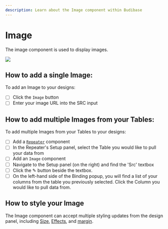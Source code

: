 ```yaml
---
description: Learn about the Image component within Budibase
---
```


# Image

The image component is used to display images. 

![](../../../.gitbook/assets/icon.png)

## How to add a single Image:

To add an Image to your designs:

* [ ] Click the `Image` button
* [ ] Enter your image URL into the SRC input

## How to add multiple Images from your Tables:

To add multiple Images from your Tables to your designs:

* [ ] Add a [`Repeater`](repeater.md) component
* [ ] In the Repeater's Setup panel, select the Table you would like to pull your data from
* [ ] Add an `Image` component
* [ ] Navigate to the Setup panel (on the right) and find the 'Src' textbox
* [ ] Click the ✎ button beside the textbox.
* [ ] On the left-hand side of the Binding popup, you will find a list of your columns from the table you previously selected. Click the Column you would like to pull data from.

## How to style your Image

The Image component can accept multiple styling updates from the design panel, including [Size](broken-reference), [Effects](broken-reference), and [margin](broken-reference).
